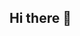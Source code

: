 ## Hi there 👋

<!--
# 👋 Hola, soy Marco Faccio

Soy un desarrollador de software con pasión por crear aplicaciones escalables y fáciles de usar, con un enfoque principal en el **desarrollo frontend**. Sin embargo, mi experiencia abarca todo el proceso de desarrollo, desde la **modelación de bases de datos** hasta los **servicios backend**. He tenido la oportunidad de trabajar en una variedad de proyectos, incluyendo **sistemas SCADA** para la industria petrolera y **aplicaciones web internas** para uso administrativo en empresas.

## 🔧 Tecnologías y Habilidades

- **Frontend:** Angular, Ionic, sistemas SCADA (Ignition)
- **Backend y Bases de Datos:** Node.js, MySQL, MongoDB
- **Cloud:** AWS (implementación de servicios)
- **Herramientas de Desarrollo:** Git, Visual Studio Code, GitHub
- **Colaboración:** Participo en la planificación de proyectos, guío a otros desarrolladores y brindo soporte técnico para ayudar a los equipos a avanzar en sus proyectos.

## 💼 Experiencia Profesional

He trabajado ampliamente en la **industria petrolera** y en **aplicaciones web internas** para empresas, desempeñando una variedad de roles, desde especialista en frontend hasta modelador de bases de datos y desarrollador backend. En cada proyecto, mi principal enfoque ha sido crear interfaces de usuario intuitivas y eficientes, asegurando también backends robustos y bases de datos bien estructuradas.

- **Sistemas SCADA:** Desarrollo y mantenimiento de aplicaciones SCADA utilizando Ignition para la industria petrolera.
- **Aplicaciones Web:** Construcción y gestión de aplicaciones web para uso interno empresarial, enfocadas en mejorar los procesos administrativos.
  
## 🏗 Participación en Proyectos

Aunque me especializo en el **frontend**, participo activamente en todo el proceso de desarrollo. Desde la **planificación de proyectos** hasta el **diseño de bases de datos** y el **desarrollo backend**, siempre trato de contribuir en lo que sea necesario. También disfruto **mentorar a otros desarrolladores** y ayudar a los equipos a resolver desafíos técnicos.

## 💡 Áreas de Interés

- **Desarrollo Frontend:** Mi principal pasión es crear interfaces de usuario eficientes, fáciles de usar y visualmente atractivas.
- **Computación en la Nube:** Tengo experiencia en el uso de servicios de AWS y siempre estoy dispuesto a seguir ampliando mis conocimientos en tecnologías cloud.
- **Mentoría:** Me gusta guiar a otros desarrolladores, compartir conocimientos y ayudar a los equipos a alcanzar su máximo potencial.

## 🌍 Conectemos

- **LinkedIn:** [Marco Faccio](https://www.linkedin.com/in/marco-faccio-28244942/)
- **GitHub:** [fissban](https://github.com/fissban)
